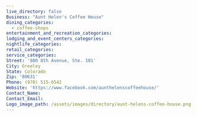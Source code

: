 ```yaml
---
live_directory: false
Business: "Aunt Helen's Coffee House"
dining_categories:
  - coffee-shops
entertainment_and_recreation_categories:
lodging_and_event_centers_categories:
nightlife_categories:
retail_categories:
service_categories:
Street: '800 8th Avenue, Ste. 101'
City: Greeley
State: Colorado
Zip: '80631'
Phone: (970) 515-6542
Website: 'https://www.facebook.com/aunthelenscoffeehouse/'
Contact_Name:
Contact_Email:
Logo_image_path: /assets/images/directory/aunt-helens-coffee-house.png
---
```



